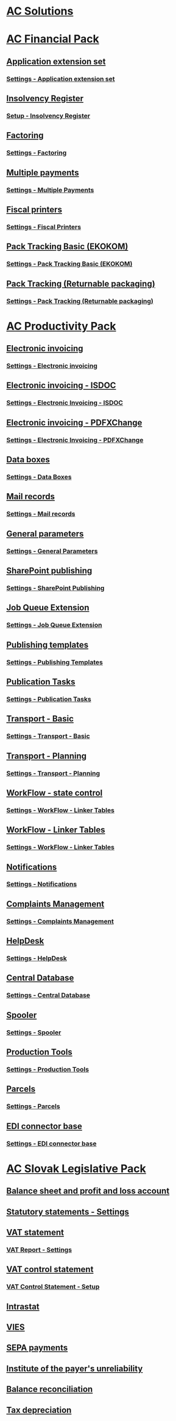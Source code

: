 # [AC Solutions](../ac-solutions/ac-solutions.md)
# [AC Financial Pack](../AC-FinancialPack/ac-finance-pack.md)
## [Application extension set](../AC-FinancialPack/ac-controling-basic.md)
### [Settings - Application extension set](../AC-FinancialPack/ac-controling-basic-setup.md)
## [Insolvency Register](../AC-FinancialPack/ac-insolvence-register.md)
### [Setup - Insolvency Register](../AC-FinancialPack/ac-insolvence-register-setup.md)
## [Factoring](../AC-FinancialPack/ac-factoring.md)
### [Settings - Factoring](../AC-FinancialPack/ac-factoring-setup.md)
## [Multiple payments](../AC-FinancialPack/ac-multiple-payments.md)
### [Settings - Multiple Payments](../AC-FinancialPack/ac-multiple-payments-setup.md)
## [Fiscal printers](../AC-FinancialPack/ac-fiscal-printers.md)
### [Settings - Fiscal Printers](../AC-FinancialPack/ac-fiscal-printers-setup.md)
## [Pack Tracking Basic (EKOKOM)](../AC-FinancialPack/ac-pack-tracking-basic.md)
### [Settings - Pack Tracking Basic (EKOKOM)](../AC-FinancialPack/ac-pack-tracking-basic-setup.md)
## [Pack Tracking (Returnable packaging)](../AC-FinancialPack/ac-pack-tracking-return-packing.md)
### [Settings - Pack Tracking (Returnable packaging)](../AC-FinancialPack/ac-pack-tracking-return-packing-setup.md)
# [AC Productivity Pack](../AC-productivitypack/ac-productivity-pack.md)
## [Electronic invoicing](../AC-productivitypack/ac-elektronic-dokuments.md)
### [Settings - Electronic invoicing](../AC-productivitypack/ac-elektronic-dokuments-setup.md)
## [Electronic invoicing - ISDOC](../AC-productivitypack/ac-elektronic-dokuments-isdoc.md)
### [Settings - Electronic Invoicing - ISDOC](../AC-productivitypack/ac-elektronic-dokuments-isdoc-setup.md)
## [Electronic invoicing - PDFXChange](../AC-productivitypack/ac-elektronic-dokuments-pdfxchange.md)
### [Settings - Electronic Invoicing - PDFXChange](../AC-productivitypack/ac-elektronic-dokuments-pdfxchange-setup.md)
## [Data boxes](../AC-productivitypack/ac-data-boxes.md)
### [Settings - Data Boxes](../AC-productivitypack/ac-data-boxes-setup.md)
## [Mail records](../AC-productivitypack/ac-incoming-mail.md)
### [Settings - Mail records](../AC-productivitypack/ac-incoming-mail-setup.md)
## [General parameters](../AC-productivitypack/ac-general-parameters.md)
### [Settings - General Parameters](../AC-productivitypack/ac-general-parameters-setup.md)
## [SharePoint publishing](../AC-productivitypack/ac-sharepoint-publisher.md)
### [Settings - SharePoint Publishing](../AC-productivitypack/ac-sharepoint-publisher-setup.md)
## [Job Queue Extension](../AC-productivitypack/ac-job-queue-extension.md)
### [Settings - Job Queue Extension](../AC-productivitypack/ac-job-queue-extension-setup.md)
## [Publishing templates](../AC-productivitypack/ac-publication-template.md)
### [Settings - Publishing Templates](../AC-productivitypack/ac-publication-template-setup.md)
## [Publication Tasks](../AC-productivitypack/ac-publication-tasks.md)
### [Settings - Publication Tasks](../AC-productivitypack/ac-publication-tasks-setup.md)
## [Transport - Basic](../AC-productivitypack/ac-transport-basic.md)
### [Settings - Transport - Basic](../AC-productivitypack/ac-transport-basic-setup.md)
## [Transport - Planning](../AC-productivitypack/ac-transport-planning.md)
### [Settings - Transport - Planning](../AC-productivitypack/ac-transport-planning-setup.md)
## [WorkFlow - state control](../AC-productivitypack/ac-workflow-status-management.md)
### [Settings - WorkFlow - Linker Tables](../AC-productivitypack/ac-workflow-status-management-setup.md)
## [WorkFlow - Linker Tables](../AC-productivitypack/ac-workflow-linker-tables.md)
### [Settings - WorkFlow - Linker Tables](../AC-productivitypack/ac-workflow-status-management-setup.md)
## [Notifications](../AC-productivitypack/ac-notifications.md)
### [Settings - Notifications](../AC-productivitypack/ac-notifications-setup.md)
## [Complaints Management](../AC-productivitypack/ac-complaints-management.md)
### [Settings - Complaints Management](../AC-productivitypack/ac-complaints-management-setup.md)
## [HelpDesk](../AC-productivitypack/ac-helpdesk.md)
### [Settings - HelpDesk](../AC-productivitypack/ac-helpdesk-setup.md)
## [Central Database](../AC-productivitypack/ac-centraldatabase.md)
### [Settings - Central Database](../AC-productivitypack/ac-centraldatabase-setup.md)
## [Spooler](../AC-productivitypack/ac-spooler.md)
### [Settings - Spooler](../AC-productivitypack/ac-spooler-setup.md)
## [Production Tools](../AC-productivitypack/ac-production-tools.md)
### [Settings - Production Tools](../AC-productivitypack/ac-production-tools-setup.md)
## [Parcels](../AC-productivitypack/ac-parcels.md)
### [Settings - Parcels](../AC-productivitypack/ac-parcels-setup.md)
## [EDI connector base](../AC-productivitypack/ac-edi-connector-basic.md)
### [Settings - EDI connector base](../AC-productivitypack/ac-edi-connector-basic-setup.md)
# [AC Slovak Legislative Pack](ac-sk-legislative-pack.md)
## [Balance sheet and profit and loss account](ac-sk-balance-sheet-income-statement.md)
## [Statutory statements - Settings](ac-sk-balance-sheet-income-statement-setup.md)
## [VAT statement](ac-sk-vat-statement-export.md)
### [VAT Report - Settings](ac-sk-vat-statement-setup.md)
## [VAT control statement](ac-sk-vat-check-report-export.md)
### [VAT Control Statement - Setup](ac-sk-vat-check-report-setup.md)
## [Intrastat](ac-sk-intrastat.md)
## [VIES](ac-sk-vies.md)
## [SEPA payments](ac-sk-sepa.md)
## [Institute of the payer's unreliability](ac-sk-unreability-payer.md)
## [Balance reconciliation](ac-sk-balance-reconciliation.md)
## [Tax depreciation](ac-sk-tax-depreciation.md)
